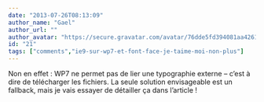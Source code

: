 ```yaml
---
date: "2013-07-26T08:13:09"
author_name: "Gael"
author_url: ""
author_avatar: "https://secure.gravatar.com/avatar/76dde5fd394081aa4261802372fe2e33"
id: "21"
tags: ["comments","ie9-sur-wp7-et-font-face-je-taime-moi-non-plus"]
---
```

Non en effet : WP7 ne permet pas de lier une typographie externe – c’est à dire de télécharger les fichiers. La seule solution envisageable est un fallback, mais je vais essayer de détailler ça dans l’article !